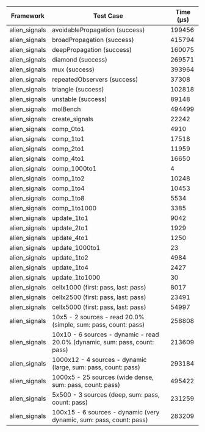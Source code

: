 | Framework | Test Case | Time (μs) |
| --- | --- | --- |
| alien_signals | avoidablePropagation (success) | 199456 |
| alien_signals | broadPropagation (success) | 415794 |
| alien_signals | deepPropagation (success) | 160075 |
| alien_signals | diamond (success) | 269571 |
| alien_signals | mux (success) | 393964 |
| alien_signals | repeatedObservers (success) | 37308 |
| alien_signals | triangle (success) | 102818 |
| alien_signals | unstable (success) | 89148 |
| alien_signals | molBench | 494499 |
| alien_signals | create_signals | 22242 |
| alien_signals | comp_0to1 | 4910 |
| alien_signals | comp_1to1 | 17518 |
| alien_signals | comp_2to1 | 11959 |
| alien_signals | comp_4to1 | 16650 |
| alien_signals | comp_1000to1 | 4 |
| alien_signals | comp_1to2 | 10248 |
| alien_signals | comp_1to4 | 10453 |
| alien_signals | comp_1to8 | 5534 |
| alien_signals | comp_1to1000 | 3385 |
| alien_signals | update_1to1 | 9042 |
| alien_signals | update_2to1 | 1929 |
| alien_signals | update_4to1 | 1250 |
| alien_signals | update_1000to1 | 23 |
| alien_signals | update_1to2 | 4984 |
| alien_signals | update_1to4 | 2427 |
| alien_signals | update_1to1000 | 30 |
| alien_signals | cellx1000 (first: pass, last: pass) | 8017 |
| alien_signals | cellx2500 (first: pass, last: pass) | 23491 |
| alien_signals | cellx5000 (first: pass, last: pass) | 54997 |
| alien_signals | 10x5 - 2 sources - read 20.0% (simple, sum: pass, count: pass) | 258808 |
| alien_signals | 10x10 - 6 sources - dynamic - read 20.0% (dynamic, sum: pass, count: pass) | 213609 |
| alien_signals | 1000x12 - 4 sources - dynamic (large, sum: pass, count: pass) | 293184 |
| alien_signals | 1000x5 - 25 sources (wide dense, sum: pass, count: pass) | 495422 |
| alien_signals | 5x500 - 3 sources (deep, sum: pass, count: pass) | 231259 |
| alien_signals | 100x15 - 6 sources - dynamic (very dynamic, sum: pass, count: pass) | 283209 |
